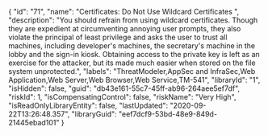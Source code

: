 {
  "id": "71",
  "name": "Certificates: Do Not Use Wildcard Certificates ",
  "description": "You should refrain from using wildcard certificates. Though they are expedient at circumventing annoying user prompts, they also violate the principal of least privilege and asks the user to trust all machines, including developer's machines, the secretary's machine in the lobby and the sign-in kiosk. Obtaining access to the private key is left as an exercise for the attacker, but its made much easier when stored on the file system unprotected.",
  "labels": "ThreatModeler,AppSec and InfraSec,Web Application,Web Server,Web Browser,Web Service,TM-541",
  "libraryId": "1",
  "isHidden": false,
  "guid": "db43e161-55c7-45ff-ab96-264aee5ef7df",
  "riskId": 1,
  "isCompensatingControl": false,
  "riskName": "Very High",
  "isReadOnlyLibraryEntity": false,
  "lastUpdated": "2020-09-22T13:26:48.357",
  "libraryGuid": "eef7dcf9-53bd-48e9-849d-21445ebad101"
}